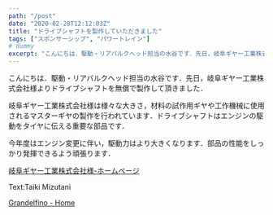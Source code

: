 ```yaml
---
path: "/post"
date: "2020-02-28T12:12:03Z"
title: "ドライブシャフトを製作していただきました"
tags: ["スポンサーシップ", "パワートレイン"]
# dummy
excerpt: "こんにちは．駆動・リアバルクヘッド担当の水谷です．先日，岐阜ギヤー工業株式会社様よりドライブシャフトを無償で製作して頂きました．岐阜ギヤー工業株式会社様は様々な大きさ，材料の試作用ギヤや工作機械に使..."
---
```


[](28-1.jpg)

こんにちは．駆動・リアバルクヘッド担当の水谷です．先日，岐阜ギヤー工業株式会社様よりドライブシャフトを無償で製作して頂きました．

岐阜ギヤー工業株式会社様は様々な大きさ，材料の試作用ギヤや工作機械に使用されるマスターギヤの製作を行われています．ドライブシャフトはエンジンの駆動をタイヤに伝える重要な部品です．

今年度はエンジン変更に伴い，駆動力はより大きくなります．部品の性能をしっかり発揮できるよう頑張ります．

[岐阜ギヤー工業株式会社様-ホームページ](http://www.gifu-gear.co.jp/)

Text:Taiki Mizutani

[Grandelfino - Home](http://www.grandelfino.net/)